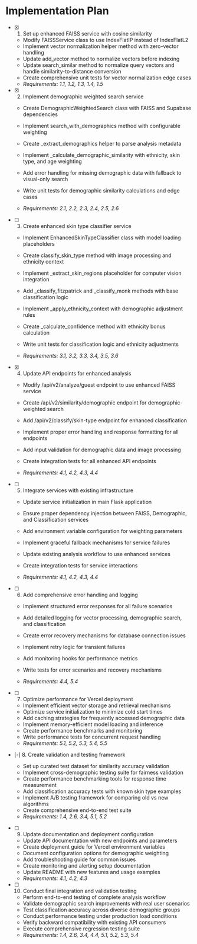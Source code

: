 # Implementation Plan

- [x] 1. Set up enhanced FAISS service with cosine similarity


  - Modify FAISSService class to use IndexFlatIP instead of IndexFlatL2
  - Implement vector normalization helper method with zero-vector handling
  - Update add_vector method to normalize vectors before indexing
  - Update search_similar method to normalize query vectors and handle similarity-to-distance conversion
  - Create comprehensive unit tests for vector normalization edge cases
  - _Requirements: 1.1, 1.2, 1.3, 1.4, 1.5_



- [x] 2. Implement demographic weighted search service

  - Create DemographicWeightedSearch class with FAISS and Supabase dependencies
  - Implement search_with_demographics method with configurable weighting
  - Create _extract_demographics helper to parse analysis metadata
  - Implement _calculate_demographic_similarity with ethnicity, skin type, and age weighting
  - Add error handling for missing demographic data with fallback to visual-only search



  - Write unit tests for demographic similarity calculations and edge cases
  - _Requirements: 2.1, 2.2, 2.3, 2.4, 2.5, 2.6_


- [ ] 3. Create enhanced skin type classifier service
  - Implement EnhancedSkinTypeClassifier class with model loading placeholders
  - Create classify_skin_type method with image processing and ethnicity context
  - Implement _extract_skin_regions placeholder for computer vision integration


  - Add _classify_fitzpatrick and _classify_monk methods with base classification logic
  - Implement _apply_ethnicity_context with demographic adjustment rules
  - Create _calculate_confidence method with ethnicity bonus calculation
  - Write unit tests for classification logic and ethnicity adjustments
  - _Requirements: 3.1, 3.2, 3.3, 3.4, 3.5, 3.6_

- [x] 4. Update API endpoints for enhanced analysis



  - Modify /api/v2/analyze/guest endpoint to use enhanced FAISS service
  - Create /api/v2/similarity/demographic endpoint for demographic-weighted search
  - Add /api/v2/classify/skin-type endpoint for enhanced classification
  - Implement proper error handling and response formatting for all endpoints
  - Add input validation for demographic data and image processing
  - Create integration tests for all enhanced API endpoints


  - _Requirements: 4.1, 4.2, 4.3, 4.4_


- [ ] 5. Integrate services with existing infrastructure
  - Update service initialization in main Flask application
  - Ensure proper dependency injection between FAISS, Demographic, and Classification services
  - Add environment variable configuration for weighting parameters
  - Implement graceful fallback mechanisms for service failures



  - Update existing analysis workflow to use enhanced services
  - Create integration tests for service interactions

  - _Requirements: 4.1, 4.2, 4.3, 4.4_

- [ ] 6. Add comprehensive error handling and logging
  - Implement structured error responses for all failure scenarios


  - Add detailed logging for vector processing, demographic search, and classification
  - Create error recovery mechanisms for database connection issues
  - Implement retry logic for transient failures
  - Add monitoring hooks for performance metrics


  - Write tests for error scenarios and recovery mechanisms
  - _Requirements: 4.4, 5.4_

- [ ] 7. Optimize performance for Vercel deployment
  - Implement efficient vector storage and retrieval mechanisms
  - Optimize service initialization to minimize cold start times
  - Add caching strategies for frequently accessed demographic data
  - Implement memory-efficient model loading and inference
  - Create performance benchmarks and monitoring
  - Write performance tests for concurrent request handling
  - _Requirements: 5.1, 5.2, 5.3, 5.4, 5.5_

- [-] 8. Create validation and testing framework



  - Set up curated test dataset for similarity accuracy validation
  - Implement cross-demographic testing suite for fairness validation
  - Create performance benchmarking tools for response time measurement
  - Add classification accuracy tests with known skin type examples
  - Implement A/B testing framework for comparing old vs new algorithms
  - Create comprehensive end-to-end test suite
  - _Requirements: 1.4, 2.6, 3.4, 5.1, 5.2_

- [ ] 9. Update documentation and deployment configuration
  - Update API documentation with new endpoints and parameters
  - Create deployment guide for Vercel environment variables
  - Document configuration options for demographic weighting
  - Add troubleshooting guide for common issues
  - Create monitoring and alerting setup documentation
  - Update README with new features and usage examples
  - _Requirements: 4.1, 4.2, 4.3_

- [ ] 10. Conduct final integration and validation testing
  - Perform end-to-end testing of complete analysis workflow
  - Validate demographic search improvements with real user scenarios
  - Test classification accuracy across diverse demographic groups
  - Conduct performance testing under production load conditions
  - Verify backward compatibility with existing API consumers
  - Execute comprehensive regression testing suite
  - _Requirements: 1.4, 2.6, 3.4, 4.4, 5.1, 5.2, 5.3, 5.4_